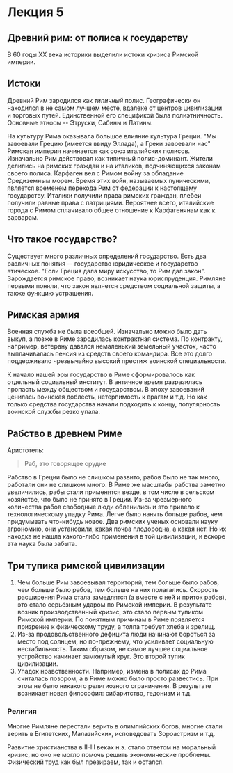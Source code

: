 Лекция 5
========

Древний рим: от полиса к государству
------------------------------------

В 60 годы XX века историки выделили истоки кризиса Римской империи.

## Истоки
Древний Рим зародился как *типичный* полис. Географически он находился в не самом лучшем месте, вдалеке от центров цивилизации и торговых путей.
Единственной его спецификой была полиэтничность. Основные этносы -- Этруски, Сабины и Латины.

На культуру Рима оказывала большое влияние культура Греции. "Мы завоевали Грецию (имеется ввиду Эллада), а Греки завоевали нас"
Римская империя начинается как союз италийских полисов. Изначально Рим действовал как типичный полис-доминант. Жители делились на римских граждан и на италиков, подчиняющихся законам своего полиса.
Карфаген вел с Римом войну за обладание Средиземным морем. Время этих войн, называемых пуническими, является временем перехода Рим от федерации к настоящему государству.
Италики получили права римских граждан, плебеи получили равные права с патрициями.
Вероятнее всего, италийские города с Римом сплачивало общее отношение к Карфагенянам как к варварам.

## Что такое государство?
Существует много различных определений государство.
Есть два различных понятия -- государство юридическое и государство этическое.
"Если Греция дала миру искусство, то Рим дал закон". Зарождается римское право, возникает наука юриспруденция.
Римляне первыми поняли, что закон является средством социальной защиты, а также функцию устрашения.

## Римская армия
Военная служба не была всеобщей. Изначально можно было дать выкуп, а позже в Риме зародилась контрактная система. По контракту, например, ветерану давался немаленький земельный участок, часто выплачивалась пенсия из средств своего командира. Все это долго поддерживало чрезвычайно высокий престиж воинской специальности.

К начало нашей эры государство в Риме сформировалось как отдельный социальный институт.
В античное время разразилась пропасть между обществом и государством. В эпоху завоеваний ценилась воинская доблесть, нетерпимость к врагам и т.д. Но как только средства государства начали подходить к концу, популярность воинской службы резко упала.

## Рабство в древнем Риме
Аристотель:
> Раб, это говорящее орудие

Рабство в Греции было не слишком развито, рабов было не так много, работали они не слишком много.
В Риме же масштабы рабства заметно увеличились, рабы стали применятся везде, в том числе в сельском хозяйстве, что было не принято в Греции.
Из-за чрезмерного количества рабов свободные люди обленились и это привело к технологическому упадку Рима. Легче было нанять больше рабов, чем придумывать что-нибудь новое.
Два римских ученых основали науку агрономию, они установили, какая почва плодородна, а какая нет. Но их находка не нашла какого-либо применения в той цивилизации, и вскоре эта наука была забыта.

## Три тупика римской цивилизации
1. Чем больше Рим завоевывал территорий, тем больше было рабов, чем больше было рабов, тем больше на них полагались. Скорость расширения Рима стала замедлятся (а вместе с ней и приток рабов), это стало серьёзным ударом по Римской империи. В результате возник производственный кризис, это стало первым тупиком Римской империи.
По понятным причинам в Риме появляется призрение к физическому труду, а толпа требует хлеба и зрелищ.
2. Из-за продовольственного дефицита люди начинают бороться за место под солнцем, но по-прежнему, что усиливает социальную нестабильность. Таким образом, не самое лучшее социальное устройство начинает замкнутый круг. Это второй тупик цивилизации.
3. Упадок нравственности. Например, измена в полисах до Рима считалась позором, а в Риме можно было просто развестись. При этом не было никакого религиозного ограничения. 
В результате возникает новая философия: сибаритство, гедонизм и т.д.

### Религия
Многие Римляне перестали верить в олимпийских богов, многие стали верить в Египетских, Малазийских, исповедовать Зороастризм и т.д.

Развитие христианства в II-III веках н.э. стало ответом на моральный кризис, но оно не могло помочь решить экономические проблемы. Физический труд как был презираем, так и остался.
